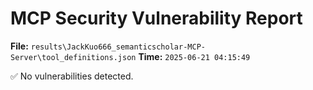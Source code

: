 # MCP Security Vulnerability Report
**File:** `results\JackKuo666_semanticscholar-MCP-Server\tool_definitions.json`
**Time:** `2025-06-21 04:15:49`

✅ No vulnerabilities detected.